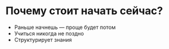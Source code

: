 # Почему стоит начать сейчас?

- Раньше начнешь — проще будет потом
- Учиться никогда не поздно
- Структурирует знания

<!--
- Большинство уже сейчас студенты
- Айтишники всегда находятся в состоянии непрерывного обучения
-->
